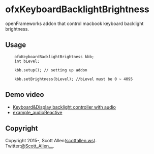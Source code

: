# ofxKeyboardBacklightBrightness
openFrameworks addon that control macbook keyboard backlight brightness.

## Usage

        ofxKeyboardBacklightBrightness kbb;
        int bLevel;

        kbb.setup(); // setting up addon

        kbb.setBrightness(bLevel); //bLevel must be 0 ~ 4095

## Demo video
- [Keyboard&Display backlight controller with audio](https://youtu.be/64Zzr_8yLi8)  
- [example_audioReactive](https://youtu.be/jp7_C1nlYPQ)

## Copyright
Copyright 2015-, Scott Allen([scottallen.ws](http://scottallen.ws)).  
Twitter:[@Scott_Allen__](https://twitter.com/#!/Scott_Allen__ "twitter@Scott_Allen__").
